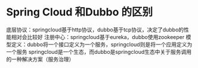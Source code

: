 # Spring Cloud 和Dubbo 的区别


底层协议：springcloud基于http协议，dubbo基于tcp协议，决定了dubbo的性能相对会比较好
注册中心：springcloud基于eureka，dubbo使用zookeeper
模型定义：dubbo将一个接口定义为一个服务，springcloud则是将一个应用定义为一个服务
springcloud是一个生态，而dubbo是springcloud生态中关于服务调用的一种解决方案（服务治理）

